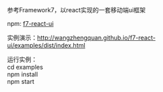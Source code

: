 参考Framework7，以react实现的一套移动端ui框架

npm:  [f7-react-ui](https://www.npmjs.com/package/f7-react-ui)

实例演示：http://wangzhengquan.github.io/f7-react-ui/examples/dist/index.html

运行实例：  
cd examples  
npm install  
npm start  